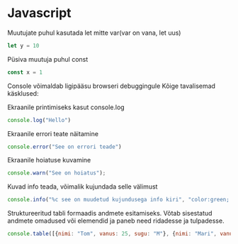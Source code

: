 # Javascript

Muutujate puhul kasutada let mitte var(var on vana, let uus)
``` Javascript
let y = 10
```
Püsiva muutuja puhul const

```Javascript
const x = 1
```

Console võimaldab ligipääsu browseri debuggingule 
Kõige tavalisemad käsklused:

Ekraanile printimiseks kasut console.log
``` Javascript
console.log("Hello")
```

Ekraanile errori teate näitamine
```Javascript
console.error("See on errori teade")
```

Ekraanile hoiatuse kuvamine
```Javascript
console.warn("See on hoiatus");
```

Kuvad info teada, võimalik kujundada selle välimust
```Javascript
console.info("%c see on muudetud kujundusega info kiri", "color:green; font-size: 15px; font-weight:bold:")
```

Struktureeritud tabli formaadis andmete esitamiseks. Võtab sisestatud andmete omadused või elemendid ja paneb need ridadesse ja tulpadesse.
```Javascript
console.table([{nimi: "Tom", vanus: 25, sugu: "M"}, {nimi: "Mari", vanus: 27, sugu: "N"}])
```